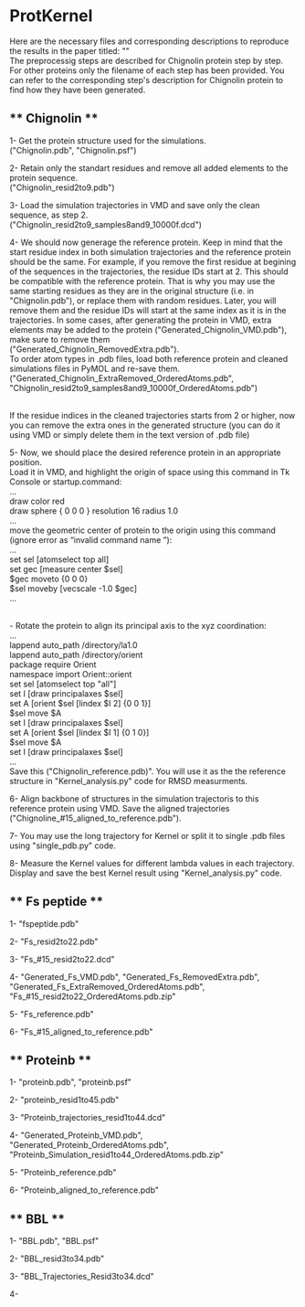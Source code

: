 # ProtKernel
Here are the necessary files and corresponding descriptions to reproduce the results in the paper titled: ""
<br /> The preprocessig steps are described for Chignolin protein step by step. For other proteins only the filename of each step has been provided. You can refer to the corresponding step's description for Chignolin protein to find how they have been generated.



** Chignolin **
---
1- Get the protein structure used for the simulations.
<br /> ("Chignolin.pdb", "Chignolin.psf")

2- Retain only the standart residues and remove all added elements to the protein sequence.
<br /> ("Chignolin_resid2to9.pdb")

3- Load the simulation trajectories in VMD and save only the clean sequence, as step 2. 
<br /> ("Chignolin_resid2to9_samples8and9_10000f.dcd")

4- We should now generage the reference protein. Keep in mind that the start residue index in both simulation trajectories and the reference protein should be the same. For example, if you remove the first residue at begining of the sequences in the trajectories, the residue IDs start at 2. This should be compatible with the reference protein. That is why you may use the same starting residues as they are in the original structure (i.e. in "Chignolin.pdb"), or replace them with random residues. Later, you will remove them and the residue IDs will start at the same index as it is in the trajectories. In some cases, after generating the protein in VMD, extra elements may be added to the protein ("Generated_Chignolin_VMD.pdb"), make sure to remove them 
<br /> ("Generated_Chignolin_RemovedExtra.pdb").
<br /> To order atom types in .pdb files, load both reference protein and cleaned simulations files in PyMOL and re-save them.
<br /> ("Generated_Chignolin_ExtraRemoved_OrderedAtoms.pdb", "Chignolin_resid2to9_samples8and9_10000f_OrderedAtoms.pdb")

<br /> If the residue indices in the cleaned trajectories starts from 2 or higher, now you can remove the extra ones in the generated structure (you can do it using VMD or simply delete them in the text version of .pdb file)

5- Now, we should place the desired reference protein in an appropriate position. 
<br /> Load it in VMD, and highlight the origin of space using this command in Tk Console or startup.command: 
<br /> ...
<br /> draw color red
<br /> draw sphere { 0 0 0 } resolution 16 radius 1.0
<br /> ...
<br /> move the geometric center of protein to the origin using this command (ignore error as “invalid command name <current geometric center>”):
<br /> ...
<br /> set sel [atomselect top all]
<br /> set gec [measure center $sel]
<br /> $gec moveto {0 0 0}
<br /> $sel moveby [vecscale -1.0 $gec]
<br /> ...

<br />- Rotate the protein to align its principal axis to the xyz coordination:
<br /> ...
<br /> lappend auto_path /directory/la1.0
<br /> lappend auto_path /directory/orient
<br /> package require Orient
<br /> namespace import Orient::orient
<br /> set sel [atomselect top "all"]
<br /> set I [draw principalaxes $sel]
<br /> set A [orient $sel [lindex $I 2] {0 0 1}]
<br /> $sel move $A
<br /> set I [draw principalaxes $sel]
<br /> set A [orient $sel [lindex $I 1] {0 1 0}]
<br /> $sel move $A
<br /> set I [draw principalaxes $sel]
<br /> ...
<br /> Save this ("Chignolin_reference.pdb)". You will use it as the the reference structure in "Kernel_analysis.py" code for RMSD measurments.

6- Align backbone of structures in the simulation trajectoris to this reference protein using VMD. Save the aligned trajectories ("Chignoline_#15_aligned_to_reference.pdb").

7- You may use the long trajectory for Kernel or split it to single .pdb files using "single_pdb.py" code.

8- Measure the Kernel values for different lambda values in each trajectory. Display and save the best Kernel result using "Kernel_analysis.py" code.



** Fs peptide **
---
1- "fspeptide.pdb"

2- "Fs_resid2to22.pdb"

3- "Fs_#15_resid2to22.dcd"

4- "Generated_Fs_VMD.pdb", "Generated_Fs_RemovedExtra.pdb", "Generated_Fs_ExtraRemoved_OrderedAtoms.pdb", "Fs_#15_resid2to22_OrderedAtoms.pdb.zip"

5- "Fs_reference.pdb"

6- "Fs_#15_aligned_to_reference.pdb"


** Proteinb **
---
1- "proteinb.pdb", "proteinb.psf"

2- "proteinb_resid1to45.pdb"

3- "Proteinb_trajectories_resid1to44.dcd"

4- "Generated_Proteinb_VMD.pdb", "Generated_Proteinb_OrderedAtoms.pdb", "Proteinb_Simulation_resid1to44_OrderedAtoms.pdb.zip"

5- "Proteinb_reference.pdb"

6- "Proteinb_aligned_to_reference.pdb"


** BBL **
---
1- "BBL.pdb", "BBL.psf"

2- "BBL_resid3to34.pdb"

3- "BBL_Trajectories_Resid3to34.dcd"

4- 
